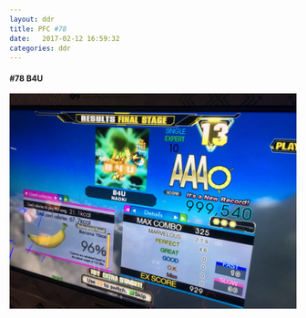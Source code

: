 ```yaml
---
layout: ddr
title: PFC #78
date:   2017-02-12 16:59:32
categories: ddr
---
```

#### **#78** B4U
![](/images/pfc/78_B4U.jpg)
